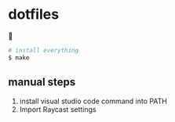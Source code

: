 # dotfiles

:information_desk_person:

```bash
# install everything
$ make

```

## manual steps
1. install visual studio code command into PATH
2. Import Raycast settings
